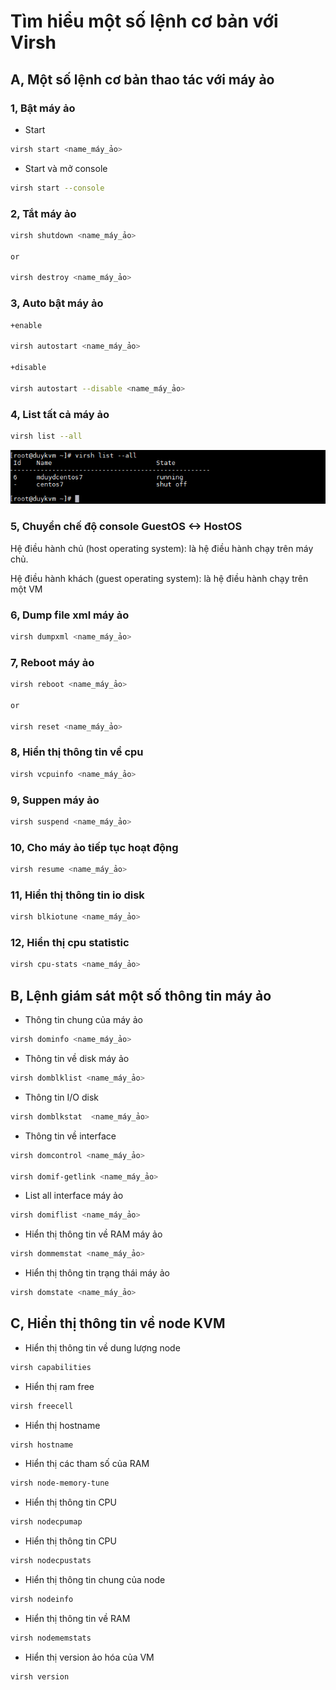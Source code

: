 # Tìm hiểu một số lệnh cơ bản với Virsh

## A, Một số lệnh cơ bản thao tác với máy ảo

### 1, Bật máy ảo

+ Start 

```sh
virsh start <name_máy_ảo>
```

+ Start và mở console

```sh
virsh start --console
```

### 2, Tắt máy ảo

```sh
virsh shutdown <name_máy_ảo>

or

virsh destroy <name_máy_ảo>
```

### 3, Auto bật máy ảo

```sh
+enable

virsh autostart <name_máy_ảo>

+disable

virsh autostart --disable <name_máy_ảo>
```
### 4, List tất cả máy ảo

```sh
virsh list --all
```
![](../images/virshcommand/Screenshot_31.png)

### 5, 	Chuyển chế độ console GuestOS <-> HostOS

Hệ điều hành chủ (host operating system): là hệ điều hành chạy trên máy chủ.

Hệ điều hành khách (guest operating system): là hệ điều hành chạy trên một VM

### 6, Dump file xml máy ảo

```sh
virsh dumpxml <name_máy_ảo>
```

### 7, Reboot máy ảo

```sh
virsh reboot <name_máy_ảo>

or

virsh reset <name_máy_ảo>
```

### 8, Hiển thị thông tin về cpu

```sh
virsh vcpuinfo <name_máy_ảo>
```

### 9, Suppen máy ảo

```sh
virsh suspend <name_máy_ảo>
```

### 10, Cho máy ảo tiếp tục hoạt động

```sh
virsh resume <name_máy_ảo>
```

### 11, Hiển thị thông tin io disk

```sh
virsh blkiotune <name_máy_ảo>
```

### 12, Hiển thị cpu statistic

```sh
virsh cpu-stats <name_máy_ảo>
```

## B, Lệnh giám sát một số thông tin máy ảo

- Thông tin chung của máy ảo

```sh
virsh dominfo <name_máy_ảo>
```

- Thông tin về disk máy ảo

```sh
virsh domblklist <name_máy_ảo>
```

- Thông tin I/O disk

```sh
virsh domblkstat  <name_máy_ảo>
```

- Thông tin về interface

```sh
virsh domcontrol <name_máy_ảo>

virsh domif-getlink <name_máy_ảo>
```

- List all interface máy ảo

```sh
virsh domiflist <name_máy_ảo>
```

- Hiển thị thông tin về RAM máy ảo

```sh
virsh dommemstat <name_máy_ảo>
```

- Hiển thị thông tin trạng thái máy ảo

```sh
virsh domstate <name_máy_ảo>
```

## C, Hiển thị thông tin về node KVM

- Hiển thị thông tin về dung lượng node

```sh
virsh capabilities
```
- Hiển thị ram free

```sh
virsh freecell
```

- Hiển thị hostname

```sh
virsh hostname
```

- Hiển thị các tham số của RAM

```sh
virsh node-memory-tune
```

- Hiển thị thông tin CPU

```sh
virsh nodecpumap
```

- Hiển thị thông tin CPU

```sh
virsh nodecpustats
```

- Hiển thị thông tin chung của node

```sh
virsh nodeinfo
```

- Hiển thị thông tin về RAM 

```sh
virsh nodememstats
```

- Hiển thị version ảo hóa của VM

```sh
virsh version
```
